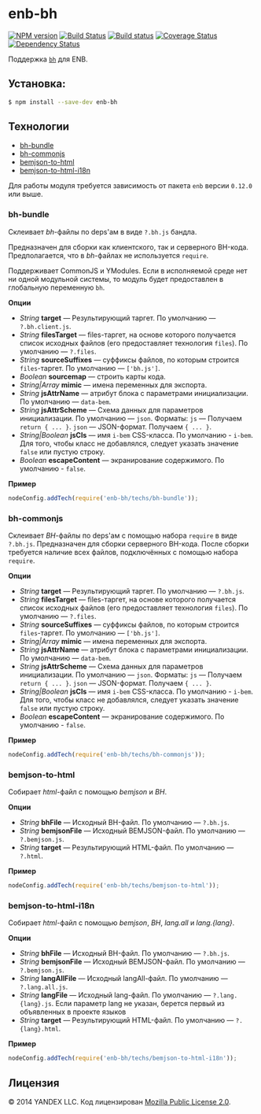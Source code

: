 enb-bh
======

[![NPM version](https://img.shields.io/npm/v/enb-bh.svg?style=flat)](https://www.npmjs.org/package/enb-bh) [![Build Status](https://img.shields.io/travis/enb-bem/enb-bh/master.svg?style=flat&label=tests)](https://travis-ci.org/enb-bem/enb-bh) [![Build status](https://img.shields.io/appveyor/ci/blond/enb-bh.svg?style=flat&label=windows)](https://ci.appveyor.com/project/blond/enb-bh) [![Coverage Status](https://img.shields.io/coveralls/enb-bem/enb-bh.svg?style=flat)](https://coveralls.io/r/enb-bem/enb-bh?branch=master) [![Dependency Status](https://img.shields.io/david/enb-bem/enb-bh.svg?style=flat)](https://david-dm.org/enb-bem/enb-bh)

Поддержка [`bh`](https://github.com/enb-make/bh) для ENB.

Установка:
----------

```sh
$ npm install --save-dev enb-bh
```

Технологии
----------

* [bh-bundle](#bh-bundle)
* [bh-commonjs](#bh-commonjs)
* [bemjson-to-html](#bemjson-to-html)
* [bemjson-to-html-i18n](#bemjson-to-html-i18n)

Для работы модуля требуется зависимость от пакета `enb` версии `0.12.0` или выше.

### bh-bundle

Склеивает *bh*-файлы по deps'ам в виде `?.bh.js` бандла.

Предназначен для сборки как клиентского, так и серверного BH-кода. Предполагается, что в *bh*-файлах не используется `require`.

Поддерживает CommonJS и YModules. Если в исполняемой среде нет ни одной модульной системы, то модуль будет предоставлен в глобальную переменную `bh`.

**Опции**

* *String* **target** — Результирующий таргет. По умолчанию — `?.bh.client.js`.
* *String* **filesTarget** — files-таргет, на основе которого получается список исходных файлов (его предоставляет технология `files`). По умолчанию — `?.files`.
* *String* **sourceSuffixes** — суффиксы файлов, по которым строится `files`-таргет. По умолчанию — `['bh.js']`.
* *Boolean* **sourcemap** — строить карты кода.
* *String|Array* **mimic** — имена переменных для экспорта.
* *String* **jsAttrName** — атрибут блока с параметрами инициализации. По умолчанию — `data-bem`.
* *String* **jsAttrScheme** — Схема данных для параметров инициализации. По умолчанию — `json`. Форматы: `js` — Получаем `return { ... }`. `json` — JSON-формат. Получаем `{ ... }`.
* *String|Boolean* **jsCls** — имя `i-bem` CSS-класса. По умолчанию - `i-bem`. Для того, чтобы класс не добавлялся, следует указать значение `false` или пустую строку.
* *Boolean* **escapeContent** — экранирование содержимого. По умолчанию - `false`.

**Пример**

```javascript
nodeConfig.addTech(require('enb-bh/techs/bh-bundle'));
```

### bh-commonjs

Склеивает *BH*-файлы по deps'ам с помощью набора `require` в виде `?.bh.js`. Предназначен для сборки серверного BH-кода. После сборки требуется наличие всех файлов, подключённых с помощью набора `require`.

**Опции**

* *String* **target** — Результирующий таргет. По умолчанию — `?.bh.js`.
* *String* **filesTarget** — files-таргет, на основе которого получается список исходных файлов (его предоставляет технология `files`). По умолчанию — `?.files`.
* *String* **sourceSuffixes** — суффиксы файлов, по которым строится `files`-таргет. По умолчанию — `['bh.js']`.
* *String|Array* **mimic** — имена переменных для экспорта.
* *String* **jsAttrName** — атрибут блока с параметрами инициализации. По умолчанию — `data-bem`.
* *String* **jsAttrScheme** — Схема данных для параметров инициализации. По умолчанию — `json`. Форматы: `js` — Получаем `return { ... }`. `json` — JSON-формат. Получаем `{ ... }`.
* *String|Boolean* **jsCls** — имя `i-bem` CSS-класса. По умолчанию - `i-bem`. Для того, чтобы класс не добавлялся, следует указать значение `false` или пустую строку.
* *Boolean* **escapeContent** — экранирование содержимого. По умолчанию - `false`.

**Пример**

```javascript
nodeConfig.addTech(require('enb-bh/techs/bh-commonjs'));
```

### bemjson-to-html

Собирает *html*-файл с помощью *bemjson* и *BH*.

**Опции**

* *String* **bhFile** — Исходный BH-файл. По умолчанию — `?.bh.js`.
* *String* **bemjsonFile** — Исходный BEMJSON-файл. По умолчанию — `?.bemjson.js`.
* *String* **target** — Результирующий HTML-файл. По умолчанию — `?.html`.

**Пример**

```javascript
nodeConfig.addTech(require('enb-bh/techs/bemjson-to-html'));
```

### bemjson-to-html-i18n

Собирает *html*-файл с помощью *bemjson*, *BH*, *lang.all* и *lang.{lang}*.

**Опции**

* *String* **bhFile** — Исходный BH-файл. По умолчанию — `?.bh.js`.
* *String* **bemjsonFile** — Исходный BEMJSON-файл. По умолчанию — `?.bemjson.js`.
* *String* **langAllFile** — Исходный langAll-файл. По умолчанию — `?.lang.all.js`.
* *String* **langFile** — Исходный lang-файл. По умолчанию — `?.lang.{lang}.js`. Если параметр lang не указан, берется первый из объявленных в проекте языков
* *String* **target** — Результирующий HTML-файл. По умолчанию — `?.{lang}.html`.

**Пример**

```javascript
nodeConfig.addTech(require('enb-bh/techs/bemjson-to-html-i18n'));
```

Лицензия
--------

© 2014 YANDEX LLC. Код лицензирован [Mozilla Public License 2.0](LICENSE.txt).
